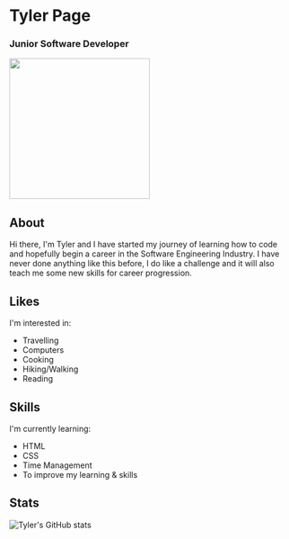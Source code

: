 # Tyler Page

### Junior Software Developer

<img src="https://user-images.githubusercontent.com/125750266/219950426-f087ba40-cafb-48d8-81e8-03853f467d34.png" height="250" width="250">

## About
Hi there, I'm Tyler and I have started my journey of learning how to code and hopefully begin a career in the Software Engineering Industry. I have never done anything like this before, I do like a challenge and it will also teach me some new skills for career progression. 

## Likes
I'm interested in:
- Travelling
- Computers
- Cooking
- Hiking/Walking
- Reading

## Skills
I'm currently learning: 

- HTML
- CSS
- Time Management
- To improve my learning & skills


## Stats
![Tyler's GitHub stats](https://github-readme-stats.vercel.app/api?username=tyler-page&show_icons=true&bg_color=00000000)
